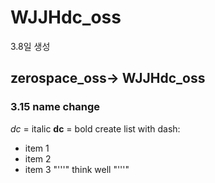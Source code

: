 # WJJHdc_oss
3.8일 생성
## zerospace_oss-> WJJHdc_oss
### 3.15 name change 
*dc* = italic **dc** = bold
create list with dash:
- item 1
- item 2
- item 3
"'''"
think well
"'''"
